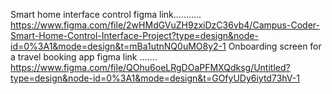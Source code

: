 Smart home interface control figma link...........   https://www.figma.com/file/2wHMdGVuZH9zxiDzC36vb4/Campus-Coder-Smart-Home-Control-Interface-Project?type=design&node-id=0%3A1&mode=design&t=mBa1utnNQ0uMO8y2-1
Onboarding screen for a travel booking app figma link .......    https://www.figma.com/file/QOhu6oeLRgDOaPFMXQdksg/Untitled?type=design&node-id=0%3A1&mode=design&t=GOfyUDy6iytd73hV-1
